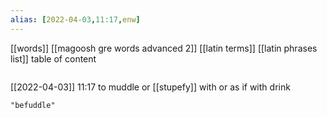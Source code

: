 ```yaml
---
alias: [2022-04-03,11:17,enw]
---
```

[[words]] [[magoosh gre words advanced 2]] [[latin terms]] [[latin phrases list]]
table of content
```toc
```

[[2022-04-03]] 11:17
to muddle or [[stupefy]] with or as if with drink
```query
"befuddle"
```